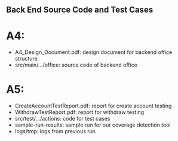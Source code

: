 ## Back End Source Code and Test Cases
# A4:
- A4_Design_Document.pdf: design document for backend office structure.
- src/main/.../office: source code of backend office
# A5:
- CreateAccountTestReport.pdf: report for create account testing
- WithdrawTestReport.pdf: report for withdraw testing
- src/test/.../actions: code for test cases
- sample-run-results: sample run for our coverage detection tool
- logs/tmp: logs from previous run

